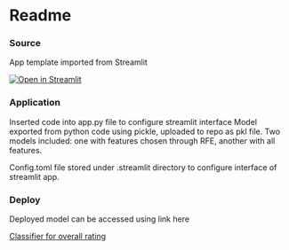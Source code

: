 # Readme

### Source

App template imported from Streamlit

[![Open in Streamlit](https://static.streamlit.io/badges/streamlit_badge_black_white.svg)](https://blank-app-template.streamlit.app/)

### Application

Inserted code into app.py file to configure streamlit interface
Model exported from python code using pickle, uploaded to repo as pkl file. 
Two models included: one with features chosen through RFE, another with all features. 

Config.toml file stored under .streamlit directory to configure interface of streamlit app. 

### Deploy

Deployed model can be accessed using link here

<a href="https://review-predictor.streamlit.app/" target="_blank" rel="noopener">Classifier for overall rating</a>

